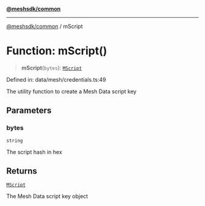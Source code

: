 [**@meshsdk/common**](../README.md)

***

[@meshsdk/common](../globals.md) / mScript

# Function: mScript()

> **mScript**(`bytes`): [`MScript`](../type-aliases/MScript.md)

Defined in: data/mesh/credentials.ts:49

The utility function to create a Mesh Data script key

## Parameters

### bytes

`string`

The script hash in hex

## Returns

[`MScript`](../type-aliases/MScript.md)

The Mesh Data script key object
